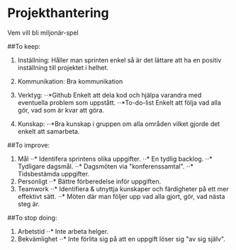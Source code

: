 # Projekthantering
Vem vill bli miljonär-spel

##To keep:
1. Inställning:
    Håller man sprinten enkel så är det lättare att ha en positiv inställning till projektet i helhet.

2. Kommunikation:
    Bra kommunikation 
3. Verktyg:
⋅⋅*Github
    Enkelt att dela kod och hjälpa varandra med eventuella problem som uppstått.
⋅⋅*To-do-list
    Enkelt att följa vad alla gör, vad som är kvar att göra.
4. Kunskap:
⋅⋅*Bra kunskap i gruppen om alla områden vilket gjorde det enkelt att samarbeta.


##To improve: 
1. Mål
⋅⋅* Identifera sprintens olika uppgifter.
⋅⋅* En tydlig backlog.
⋅⋅* Tydligare dagsmål.
⋅⋅* Dagsmöten via "konferenssamtal".
⋅⋅* Tidsbestämda uppgifter.
2. Personligt
⋅⋅* Bättre förberedelse inför uppgiften.
3. Teamwork
⋅⋅* Identifiera & utnyttja kunskaper och färdigheter på ett mer effektivt sätt.
⋅⋅* Möten där man följer upp vad alla gjort, gör, vad nästa steg är.

##To stop doing:
1. Arbetstid
⋅⋅* Inte arbeta helger.
2. Bekvämlighet
⋅⋅* Inte förlita sig på att en uppgift löser sig "av sig själv".
